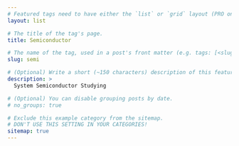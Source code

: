 ```yaml
---
# Featured tags need to have either the `list` or `grid` layout (PRO only).
layout: list

# The title of the tag's page.
title: Semiconductor

# The name of the tag, used in a post's front matter (e.g. tags: [<slug>]).
slug: semi

# (Optional) Write a short (~150 characters) description of this featured tag.
description: >
  System Semiconductor Studying

# (Optional) You can disable grouping posts by date.
# no_groups: true

# Exclude this example category from the sitemap.
# DON'T USE THIS SETTING IN YOUR CATEGORIES!
sitemap: true
---
```

